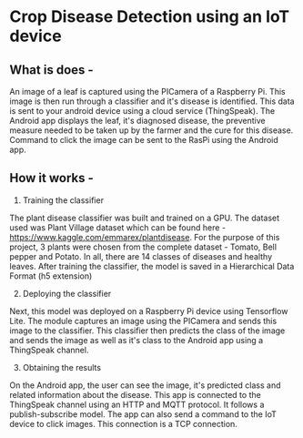 # Crop Disease Detection using an IoT device

## What is does -
An image of a leaf is captured using the PICamera of a Raspberry Pi. This image is then run through a classifier and it's disease is identified. This data is sent to your android device using a cloud service (ThingSpeak). The Android app displays the leaf, it's diagnosed disease, the preventive measure needed to be taken up by the farmer and the cure for this disease. Command to click the image can be sent to the RasPi using the Android app.

## How it works -

1. Training the classifier

The plant disease classifier was built and trained on a GPU. The dataset used was Plant Village dataset which can be found here - https://www.kaggle.com/emmarex/plantdisease. For the purpose of this project, 3 plants were chosen from the complete dataset - Tomato, Bell pepper and Potato. In all, there are 14 classes of diseases and healthy leaves. After training the classifier, the model is saved in a Hierarchical Data Format (h5 extension)

2. Deploying the classifier

Next, this model was deployed on a Raspberry Pi device using Tensorflow Lite. The module captures an image using the PICamera and sends this image to the classifier. This classifier then predicts the class of the image and sends the image as well as it's class to the Android app using a ThingSpeak channel. 

3. Obtaining the results

On the Android app, the user can see the image, it's predicted class and related information about the disease. This app is connected to the ThingSpeak channel using an HTTP and MQTT protocol. It follows a publish-subscribe model. The app can also send a command to the IoT device to click images. This connection is a TCP connection.
